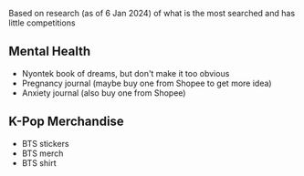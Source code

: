 Based on research (as of 6 Jan 2024) of what is the most searched and has little competitions
## Mental Health
- Nyontek book of dreams, but don't make it too obvious
- Pregnancy journal (maybe buy one from Shopee to get more idea)
- Anxiety journal (also buy one from Shopee)
## K-Pop Merchandise
- BTS stickers
- BTS merch
- BTS shirt